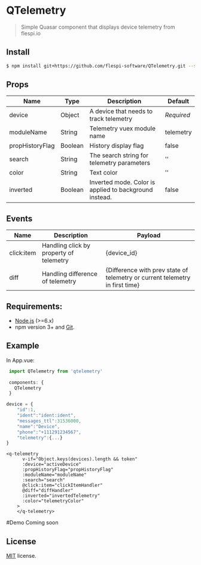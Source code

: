 # QTelemetry

> Simple Quasar component that displays device telemetry from flespi.io

## Install
````bash
$ npm install git+https://github.com/flespi-software/QTelemetry.git --save
````

## Props
| Name  | Type | Description  |Default |
|---|---|---|---|
| device  | Object  | A device that needs to track telemetry  | *Required* |
|  moduleName | String  | Telemetry vuex module name |telemetry|
|  propHistoryFlag | Boolean  |  History display flag |false|
|  search | String  | The search string for telemetry parameters  |''|
|  color | String  |  Text color |''|
| inverted |  Boolean |  Inverted mode. Color is applied to background instead. |false|

## Events
| Name  |  Description  | Payload |
|---|---|---|
|click:item| Handling click by property of telemetry| {device_id}|
|diff|Handling difference of telemetry|{Difference with prev state of telemetry or current telemetry in first time}|

## Requirements:

- [Node.js](https://nodejs.org/en/) (>=6.x)
- npm version 3+ and [Git](https://git-scm.com/).

## Example
In App.vue:
```javascript
 import QTelemetry from 'qtelemetry'
 
 components: {
   QTelemetry
 }
```
````javascript
device = {
    "id":1,
    "ident":"ident:ident",
    "messages_ttl":31536000,
    "name":"Device",
    "phone":"+111291234567",
    "telemetry":{...}
}

````
````vue
<q-telemetry
      v-if="Object.keys(devices).length && token"
      :device="activeDevice"
      :propHistoryFlag="propHistoryFlag"
      :moduleName="moduleName"
      :search="search"
      @click:item="clickItemHandler"
      @diff="diffHandler"
      :inverted="invertedTelemetry"
      :color="telemetryColor"
    >
    </q-telemetry>
````

#Demo
Coming soon

## License
[MIT](https://github.com/flespi-software/QTelemetry/blob/master/LICENSE) license.
